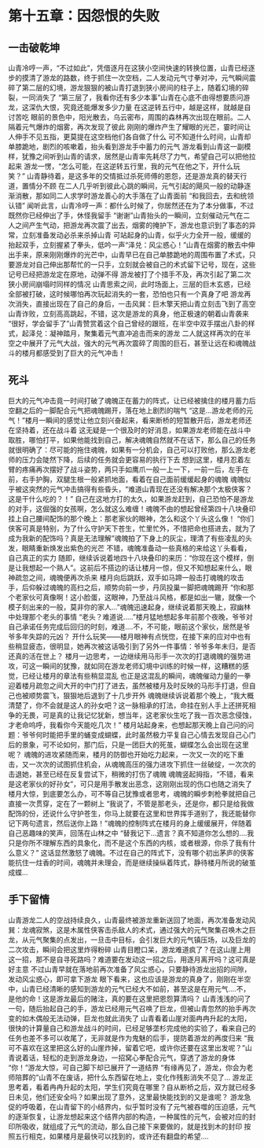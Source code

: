 # 第十五章：因怨恨的失败
## 一击破乾坤
山青冷哼一声，“不过如此”，凭借逐月在这狭小空间快速的转换位置，山青已经逐步的摸清了游龙的路数，终于抓住一次空档，二人发动元气寸拳对冲，元气瞬间震碎了第二层的幻境，游龙狠狠的被山青打退到狭小房间的柱子上，随着幻境的碎裂，一同消失了
“第三层了，我看你还有多少本事”山青在心底不由得想要质问游龙，这深仇大恨，究竟还能爆发多少力量
在这逆转五行中，越是这样，就越是自讨苦吃
眼前的景色中，阳光散去，乌云密布，周围的森林再次出现在眼前。二人隔着元气爆炸的烟雾，再次发现了彼此
刚刚的爆炸产生了耀眼的光芒，霎时间让人伸手不见五指，更莫提在这空档他们各自做了什么
可不知道什么时间，山青却单膝跪地，剧烈的咳嗽着，抬头看到游龙手中蓄力的元气
游龙看到山青这一副模样，犹豫之间听到山青的请求，居然是山青率先耗尽了力气，希望自己可以把他拉起来
游龙一愣，“怎么可能，在这逆转五行里，我的元气在他之下，开什么玩笑？”
山青静待着，是这多年的交情抵过杀死师傅的恩怨，还是游龙真的替天行道，置情分不顾
在二人几乎听到彼此心跳的瞬间，元气引起的飓风一般的动静逐渐消散，那如同二人求学时游龙善心的大手落在了山青面前
“和我回去，去和统领认错”
闻听此言，山青冷哼一声：都什么时候了，你居然还在为了本分做事，不过既然你已经伸出了手，休怪我留手
“谢谢”山青抬头的一瞬间，立刻催动元气在二人之间产生气动，把游龙再次震了出去，烟雾的掩护下，游龙也意识到了事态的异常，立刻准备发动必杀来杀掉山青
可站起身的山青，似乎火力全开一般，缓缓的抬起双手，立刻握紧了拳头，低吟一声“泽兑：风尘惑心！”山青在烟雾的散去中伸出手来，原来刚刚爆炸的光芒中，山青早已在自己单膝跪地的周围布置了术式，只要游龙对自己伸出那帮忙的一只手，立刻就会被自己的术式留下记号，现在，这些记号已经把游龙定在原地，动弹不得
游龙被打了个措手不及，再次引起了第二次狭小房间崩塌时同样的情况
山青思索之间，此时场面上，三层的巨木玄惑，已经全部被打破，这时候哪怕再次玩起消失的一套，恐怕也只有一个真身了吧
游龙再次消失，直接出现在了自己的身后，一击风巽：巨木擎天把山青立刻击飞到了高空
山青诈败，立刻高高跳起，不错，这次是游龙的真身，他正极速的朝着山青袭来
“很好，学会留手了”山青赞赏着这个自己曾经的跟班，在半空中双手摆出八卦的样式，起泽兑：凝神踏月，聚集着元气直冲追击而来的游龙
二人就这样再次的在半空之中展开了元气大战，强大的元气再次震碎了周围的巨石，甚至让远在和魂魄战斗的楼月都感受到了巨大的元气冲击！
## 死斗
巨大的元气冲击竟一时间打破了魂魄正在蓄力的阵式，让已经被擒住的楼月蓄力后空翻之后的一脚配合元气把魂魄踢开，落在地上剧烈的喘气
“这是...游龙老师的元气！”楼月一瞬间的感觉让他立刻兴奋起来，看来断桥的短暂散开后，游龙老师还在坚持着，还在战斗着
这无疑是一个很及时的好消息，如果游龙老师能在战斗中取胜，哪怕打平，如果他能找到自己，解决魂魄自然就不在话下，那么自己的任务就很明确了：尽可能的拖住魂魄，如果有一分机会，自己可以打败他，那么游龙老师的压力会陡然下降，后续的任务就会更容易的执行下去
想到这里，楼月忍着左臂的疼痛再次摆好了战斗姿势，两只手如鹰爪一般一上一下，一前一后，左手在前，右手护胸，双腿生根一般紧抓地面，看着在自己面前缓缓起身的魂魄
魂魄似乎被这突然的元气冲击搞得有些昏头，“难道山青现在还没有解决那个太极侠客？这是干什么吃的？！”
自己在这地方打的太久，如果游龙赶到，自己恐怕不是游龙的对手，这倔强的女孩啊，怎么就这么难缠！魂魄不由的想起曾经第四十八块叠印挂上自己腰间配饰的那个晚上：那老家伙的眼神，怎么和这个丫头这么像！
“你们侠客可真是特别，为了什么守护天下苍生，忙里忙外，不惜把命也搭进去，就为了成为我新的配饰吗？真是无法理解”魂魄拍了下身上的灰尘，理清了有些凌乱的头发，眼睛重新焕发出紫色的光芒
不错，魂魄准备动一些真格的来给这丫头看看，自己真正的实力
随即，继续诉说着地四十八块叠印的来历：“你现在这个模样，倒是让我想起一个熟人”。这前后不搭边的话让楼月一惊，但又不知想起来什么，眼神疏忽之间，魂魄便再次杀来
楼月向后跳跃，双手如马蹄一般击打魂魄的攻击手，后仰躲过魂魄的高扫之后，顺势向前一步，丹凤投巢一脚把魂魄踢开
“你和那个老家伙可真像啊！这小脸蛋，这眼神，乃至战斗风格，都是如出一辙，就像一个模子刻出来的一般，莫非你的家人...”魂魄迅速起身，继续说着那天晚上，寂幽林中处理那个老头的事情
“老头？难道说.....”楼月猛地想起多年前那个夜晚，爷爷对自己承诺任务完成后回归的时刻，难道....不，不可能，眼前这个家伙，居然是爷爷多年失踪的元凶？
开什么玩笑——楼月眼神有点恍惚，在接下来的应对中也有些稍显疲态，很明显，她再次被这话吸引到了另外一件事情：爷爷多年未归，是否还真的活在世上？
楼月一边思考，一边继续用马形手一次次的打退魂魄的强势进攻，可这一瞬间的犹豫，就如同在游龙老师幻境中训练的时候一样，这糟糕的感觉，已经让楼月的章法有些稍显混乱
也正是这混乱的瞬间，魂魄催动力量的一拳迎着楼月疏忽之间大开的中门打了进去，虽然被楼月及时反映的马形手打退，但自己也被顺势震飞，狠狠地后退到了十几步开外
魂魄继续诉说着那个晚上，“我大概清楚了，你不会就是这人的孙女吧？这一脉相承的打法，命挂在别人手上还拼死相争的无畏，可是真的让我记忆犹新，想当年，这老家伙生吃了我一百次恶念侵蚀，才老命呜呼，我看你今天能吃几次！”
楼月站起身来，也想起那天晚上自己问的问题：爷爷何时能把手里的蛹变成蝴蝶，此时虽然极力平复自己心情去发现自己心门后的景象，可不论如何，那门后，只是一团巨大的死茧，蝴蝶怎么会出现在这里呢？
魂魄的进攻紧随而来，楼月的防御也开始吃力起来，一次又一次的吃下重击，又一次次的试图抓住机会，从魂魄高压的强力进攻下抓住一丝破绽，一次次的击退她，甚至已经在反复尝试下，稍微的打伤了魂魄
魂魄竖起拇指，“不错，看来是这老家伙的好孙女”，可只是用手散发出恶念，这刚刚出现的伤口也随之消失了
楼月大惊，到底要怎么办，可不等自己犹豫或者思考，魂魄的瞬步刺枪拳就把自己直接一次贯穿，定在了一颗树上
“我说了，不管是那老头，还是你，都只是给我做配饰的份，还说什么守护苍生，你马上就要在这里和世界挥手道别了，我还能替你记下两句遗言，然后送你上路！”魂魄的控制阵式在楼月的身上缓缓展开，伴随着自己恶趣味的笑声，回荡在山林之中
“替我记下...遗言？真不知道你怎么想的....我只是你所不理解东西的具象化，而不是这个东西的内核，或者根源，你杀了我有什么意义？”
这话显然激怒了魂魄。不过在自己的阵式下，没有哪个初出茅庐的侠客能抗住一炷香的时间，魂魄并未理会，而是继续操纵着阵式，静待楼月所说的破茧成蝶...
## 手下留情
山青游龙二人的空战持续良久，山青最终被游龙重新送回了地面，再次准备发动风巽：龙魂寂煞，这是木属性侠客击杀敌人的术式，通过强大的元气聚集召唤木之巨龙，从元气聚集的点发出，一旦击中目标，会引发巨大的元气镇压场，以及巨龙的二次攻击，瞬间会把这里炸得粉碎
山青目瞪口呆，游龙难道疯了？在这山崖上用这一招，那不是自寻死路吗？难道要在发动这一招之后，用逐月离开吗？这可真是好主意
不过山青早就在落地前再次准备了风尘惑心，只要静待游龙出招的间隙，发动风尘惑心，即可拿下游龙
眼下看来，这也应该是游龙的真身了，刚刚在半空中，山青已经清晰的感知到游龙的元气已经大不如前，甚至这是在用元气....不，是他的命！这是游龙最后的赌注，真的要在这里把恩怨算清吗？
山青浅浅的问了一句，随后抬起自己的手，游龙已经用元气召唤了巨龙，但被山青忽然的抬手再次变的如木偶般无法动弹，巨龙也就此消失了
山青看着山崖对面冉冉升起的太阳，很快的计算量自己和游龙战斗的时间，已经足够垄杉完成他的实验了，看来自己的任务也差不多可以收尾了，无非就是作为鬼魅的后手，提防着游龙的再度归来
“我可不喜欢在这里把这么好的山崖炸掉，留着它吧，或许你还要在这里出发呢？”山青说着话，轻松的走到游龙身边，一招窝心拳配合元气，穿透了游龙的身体
“你！”游龙大惊，可自己脚下却已展开了一道结界
“有缘再见了，游龙，你会为老师陪葬的”山青不在废话，把什么东西留在地上，变化作残影消失不见了...
游龙正思考着，看着冉冉升起的太阳，学生们究竟在哪里？自从断桥之后，双方就已经多日未见，他们还安全吗？如果出现了意外，这里最快能找到的又是谁呢？
游龙急促的呼吸着，在山青留下的小结界内，似乎暂时没有了元气被吞噬的压迫感，元气的逐渐恢复，让游龙想起来这个结界内部的构造，一种属性的元气，会被对应的封印所吸收，就组成了元气的流动，那么自己接下来要做的，就是找到木的封印
按照五行相克，如果楼月是最快可以找到的，或许还有翻盘的希望....

